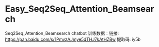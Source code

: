 # Easy_Seq2Seq_Attention_Beamsearch
Seq2Seq_Attention_Beamsearch chatbot
训练数据：链接: https://pan.baidu.com/s/1PmvzAJmye5dTHJ7kAtHZBw 提取码: iy5b 
